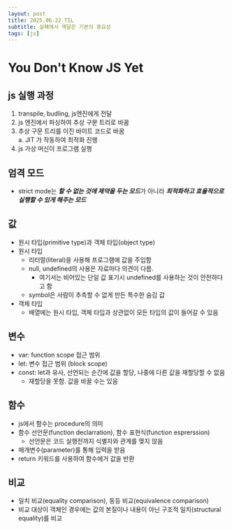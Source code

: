 ```yaml
---
layout: post
title: 2025.06.22 TIL
subtitle: 실패에서 깨달은 기본의 중요성
tags: [js]
---
```


# You Don't Know JS Yet

## js 실행 과정

1. transpile, budling, js엔진에게 전달
2. js 엔진에서 파싱하여 추상 구문 트리로 바꿈
3. 추상 구문 트리를 이진 바이트 코드로 바꿈  
  a. JIT 가 작동하여 최적화 진행
4. js 가상 머신이 프로그램 실행

## 엄격 모드

- strict mode는 ***할 수 없는 것에 제약을 두는 모드***가 아니라 ***최적화하고 효율적으로 실행할 수 있게 해주는 모드***

## 값

- 원시 타입(primitive type)과 객체 타입(object type)
- 원시 타입
  - 리터럴(literal)을 사용해 프로그램에 값을 주입함
  - null, undefined의 사용은 자료마다 의견이 다름.  
    - 여기서는 비어있는 단일 값 표기시 undefined를 사용하는 것이 안전하다고 함
  - symbol은 사람이 추측할 수 없게 만든 특수한 숨김 값
- 객체 타입
  - 배열에는 원시 타입, 객체 타입과 상관없이 모든 타입의 값이 들어갈 수 있음

## 변수

- var: function scope 접근 범위
- let: 변수 접근 범위 (block scope)
- const: let과 유사, 선언되는 순간에 값을 할당, 나중에 다른 값을 재할당할 수 없음
  - 재할당을 못함. 값을 바꿀 수는 있음

## 함수

- js에서 함수는 procedure의 의미
- 함수 선언문(function declarration), 함수 표현식(function esprerssion)
  - 선언문은 코드 실행전까지 식별자와 관계를 맺지 않음
- 매개변수(parameter)를 통해 입력을 받음
- return 키워드를 사용하여 함수에거 값을 반환


## 비교

- 일치 비교(equality comparison), 동등 비교(equivalence comparison)
- 비교 대상이 객체인 경우에는 값의 본질이나 내용이 아닌 구조적 일치(structural equality)를 비교

